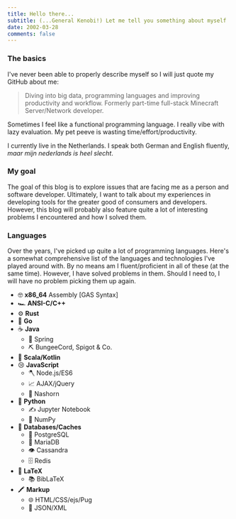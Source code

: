 ```yaml
---
title: Hello there...
subtitle: (...General Kenobi!) Let me tell you something about myself
date: 2002-03-28
comments: false
---
```


### The basics

I've never been able to properly describe myself so I will just quote my GitHub about me:

> Diving into big data, programming languages and improving productivity and workflow. Formerly part-time full-stack Minecraft Server/Network developer.

Sometimes I feel like a functional programming language.
I really vibe with lazy evaluation.
My pet peeve is wasting time/effort/productivity.

I currently live in the Netherlands.
I speak both German and English fluently, *maar mijn nederlands is heel slecht*.

### My goal

The goal of this blog is to explore issues that are facing me as a person and software developer.
Ultimately, I want to talk about my experiences in developing tools for the greater good of consumers and developers.
However, this blog will probably also feature quite a lot of interesting problems I encountered and how I solved them.


### Languages

Over the years, I've picked up quite a lot of programming languages.
Here's a somewhat comprehensive list of the languages and technologies I've played around with.
By no means am I fluent/proficient in all of these (at the same time).
However, I have solved problems in them.
Should I need to, I will have no problem picking them up again.

- 🤓 **x86_64** Assembly [GAS Syntax]
- 🏎️ **ANSI-C/C++**
- ⚙️ **Rust**
- 🐹 **Go**
- ☕ **Java**
   - 🌱 Spring
   - ⛏️ BungeeCord, Spigot & Co.
- 🎩 **Scala/Kotlin**
- 😢 **JavaScript**
  - 🪓 Node.js/ES6
  - 📈 AJAX/jQuery
  - 🦏 Nashorn
- 🐍 **Python**
  - ✍️ Jupyter Notebook
  - 🔢 NumPy
- 💾 **Databases/Caches**
  - 🐘 PostgreSQL
  - 🐬 MariaDB
  - 👁️ Cassandra
  - 🗄️ Redis
- 📰 **LaTeX**
  - 📚 BibLaTeX
- 🖍️ **Markup**
  - 🌐 HTML/CSS/ejs/Pug
  - 🎈 JSON/XML